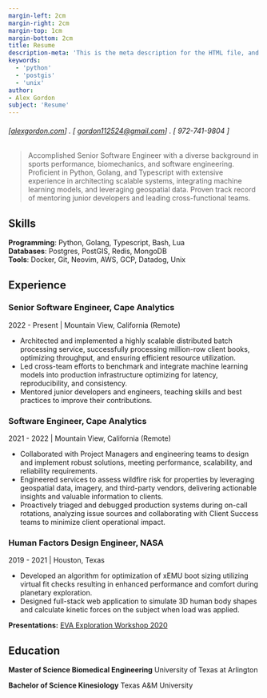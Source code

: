 ```yaml
---
margin-left: 2cm
margin-right: 2cm
margin-top: 1cm
margin-bottom: 2cm
title: Resume
description-meta: 'This is the meta description for the HTML file, and one day the PDF file, for better SEO?'
keywords:
  - 'python'
  - 'postgis'
  - 'unix'
author:
- Alex Gordon
subject: 'Resume'
---
```

###### [[alexgordon.com](https://alexgordon.com)] . [ gordon112524@gmail.com] . [ 972-741-9804 ]

> Accomplished Senior Software Engineer with a diverse background in sports performance, biomechanics, and software engineering. Proficient in Python, Golang, and Typescript with extensive experience in architecting scalable systems, integrating machine learning models, and leveraging geospatial data. Proven track record of mentoring junior developers and leading cross-functional teams.

## Skills
**Programming**: Python, Golang, Typescript, Bash, Lua\
**Databases**: Postgres, PostGIS, Redis, MongoDB\
**Tools**: Docker, Git, Neovim, AWS, GCP, Datadog, Unix

## Experience

### Senior Software Engineer, Cape Analytics

2022 - Present | Mountain View, California (Remote)

- Architected and implemented a highly scalable distributed batch processing service, successfully processing million-row client books, optimizing throughput, and ensuring efficient resource utilization.
- Led cross-team efforts to benchmark and integrate machine learning models into production infrastructure optimizing for latency, reproducibility, and consistency.
- Mentored junior developers and engineers, teaching skills and best practices to improve their contributions.

### Software Engineer, Cape Analytics

2021 - 2022 | Mountain View, California (Remote)

- Collaborated with Project Managers and engineering teams to design and implement robust solutions, meeting performance, scalability, and reliability requirements.
- Engineered services to assess wildfire risk for properties by leveraging geospatial data, imagery, and third-party vendors, delivering actionable insights and valuable information to clients.
- Proactively triaged and debugged production systems during on-call rotations, analyzing issue sources and collaborating with Client Success teams to minimize client operational impact.

### Human Factors Design Engineer, NASA

2019 - 2021 | Houston, Texas

- Developed an algorithm for optimization of xEMU boot sizing utilizing virtual fit checks resulting in enhanced performance and comfort during planetary exploration.
- Designed full-stack web application to simulate 3D human body shapes and calculate kinetic forces on the subject when load was applied.

**Presentations:** [EVA Exploration Workshop 2020](https://ntrs.nasa.gov/citations/20200001073)

## Education

**Master of Science Biomedical Engineering** University of Texas at Arlington

**Bachelor of Science Kinesiology** Texas A&M University
